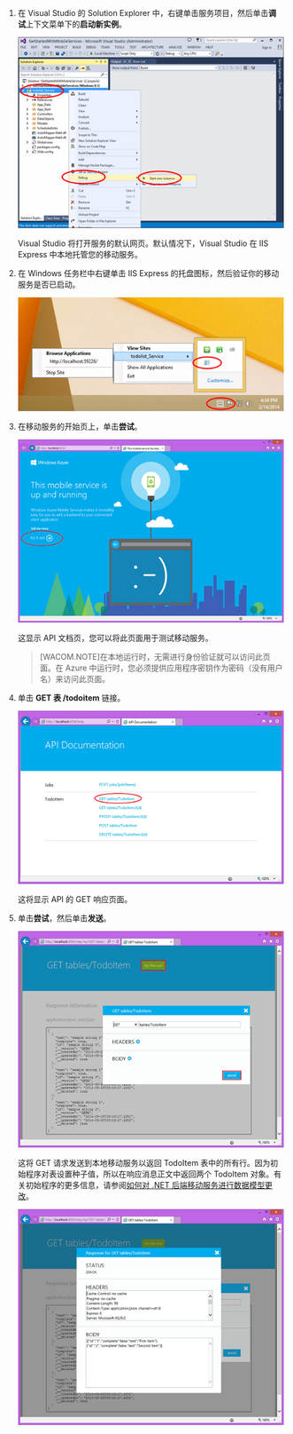 
1. 在 Visual Studio 的 Solution Explorer 中，右键单击服务项目，然后单击**调试**上下文菜单下的**启动新实例**。

    ![start mobile service project locally](./media/mobile-services-dotnet-backend-test-local-service-api-documentation/vs-start-debug-service-project.png)

    Visual Studio 将打开服务的默认网页。默认情况下，Visual Studio 在 IIS Express 中本地托管您的移动服务。

2. 在 Windows 任务栏中右键单击 IIS Express 的托盘图标，然后验证你的移动服务是否已启动。

	 ![verify the mobile service in the taskbar](./media/mobile-services-dotnet-backend-test-local-service-api-documentation/iis-express-tray.png)

3. 在移动服务的开始页上，单击**尝试**。

    ![mobile service start up page](./media/mobile-services-dotnet-backend-test-local-service-api-documentation/service-welcome-page.png)

    这显示 API 文档页，您可以将此页面用于测试移动服务。

	>[WACOM.NOTE]在本地运行时，无需进行身份验证就可以访问此页面。在 Azure 中运行时，您必须提供应用程序密钥作为密码（没有用户名）来访问此页面。

4. 单击 **GET 表 /todoitem** 链接。

	![](./media/mobile-services-dotnet-backend-test-local-service-api-documentation/service-api-documentation-page.png)
   	
	这将显示 API 的 GET 响应页面。

5. 单击**尝试**，然后单击**发送**。
 
	![](./media/mobile-services-dotnet-backend-test-local-service-api-documentation/service-try-this-out-get-todoitems.png)

	这将 GET 请求发送到本地移动服务以返回 TodoItem 表中的所有行。因为初始程序对表设置种子值，所以在响应消息正文中返回两个 TodoItem 对象。有关初始程序的更多信息，请参阅[如何对 .NET 后端移动服务进行数据模型更改](./zh-cn/documentation/articles/mobile-services-dotnet-backend-how-to-use-code-first-migrations)。

	![](./media/mobile-services-dotnet-backend-test-local-service-api-documentation/service-try-this-out-get-response.png)

